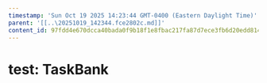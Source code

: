 ```yaml
---
timestamp: 'Sun Oct 19 2025 14:23:44 GMT-0400 (Eastern Daylight Time)'
parent: '[[..\20251019_142344.fce2802c.md]]'
content_id: 97fdd4e670dcca40bada0f9b18f1e8fbac217fa87d7ece3fb6d20edd814585ba
---
```


# test: TaskBank
